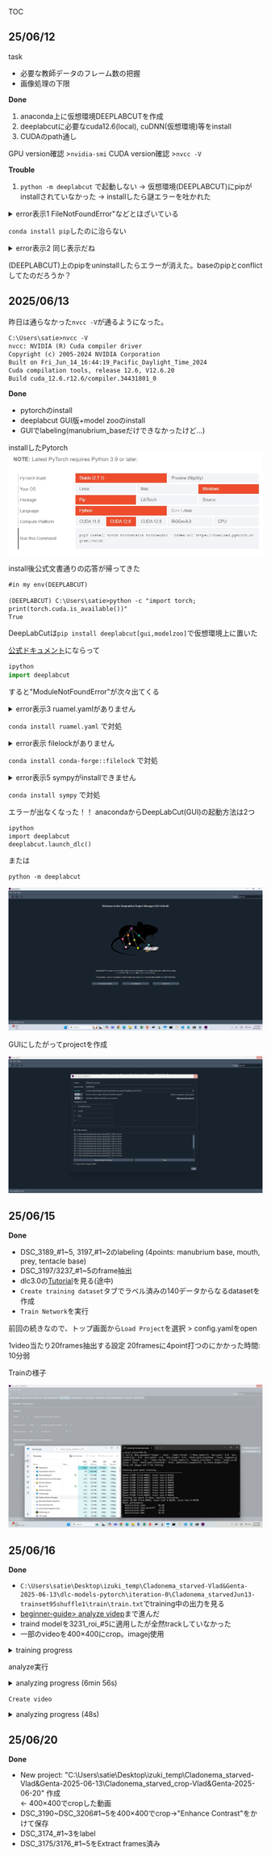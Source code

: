 TOC

## 25/06/12 

task
- 必要な教師データのフレーム数の把握
- 画像処理の下限

**Done**
1. anaconda上に仮想環境DEEPLABCUTを作成
1. deeplabcutに必要なcuda12.6(local), cuDNN(仮想環境)等をinstall
1. CUDAのpath通し

GPU version確認 >`nvidia-smi`
CUDA version確認 >`nvcc -V`



**Trouble**
1. `python -m deeplabcut` で起動しない -> 仮想環境(DEEPLABCUT)にpipがinstallされていなかった -> installしたら謎エラーを吐かれた
<details><summary>error表示1 FileNotFoundError"などとほざいている </summary>
```
>pip uninstall numpy
Traceback (most recent call last):
  File "C:\Users\satie\anaconda3\envs\DEEPLABCUT\Scripts\pip-script.py", line 9, in <module>
    sys.exit(main())
  File "C:\Users\satie\anaconda3\envs\DEEPLABCUT\lib\site-packages\pip\_internal\cli\main.py", line 64, in main
    cmd_name, cmd_args = parse_command(args)
  File "C:\Users\satie\anaconda3\envs\DEEPLABCUT\lib\site-packages\pip\_internal\cli\main_parser.py", line 78, in parse_command
    general_options, args_else = parser.parse_args(args)
  File "C:\Users\satie\anaconda3\envs\DEEPLABCUT\lib\optparse.py", line 1371, in parse_args
    values = self.get_default_values()
  File "C:\Users\satie\anaconda3\envs\DEEPLABCUT\lib\site-packages\pip\_internal\cli\parser.py", line 279, in get_default_values
    self.config.load()
  File "C:\Users\satie\anaconda3\envs\DEEPLABCUT\lib\site-packages\pip\_internal\configuration.py", line 124, in load
    self._load_config_files()
  File "C:\Users\satie\anaconda3\envs\DEEPLABCUT\lib\site-packages\pip\_internal\configuration.py", line 246, in _load_config_files
    config_files = dict(self.iter_config_files())
  File "C:\Users\satie\anaconda3\envs\DEEPLABCUT\lib\site-packages\pip\_internal\configuration.py", line 339, in iter_config_files
    config_files = get_configuration_files()
  File "C:\Users\satie\anaconda3\envs\DEEPLABCUT\lib\site-packages\pip\_internal\configuration.py", line 70, in get_configuration_files
    os.path.join(path, CONFIG_BASENAME) for path in appdirs.site_config_dirs("pip")
  File "C:\Users\satie\anaconda3\envs\DEEPLABCUT\lib\site-packages\pip\_internal\utils\appdirs.py", line 48, in site_config_dirs
    dirval = _appdirs.site_config_dir(appname, appauthor=False, multipath=True)
  File "C:\Users\satie\anaconda3\envs\DEEPLABCUT\lib\site-packages\pip\_vendor\platformdirs\__init__.py", line 146, in site_config_dir
    ).site_config_dir
  File "C:\Users\satie\anaconda3\envs\DEEPLABCUT\lib\site-packages\pip\_vendor\platformdirs\windows.py", line 67, in site_config_dir
    return self.site_data_dir
  File "C:\Users\satie\anaconda3\envs\DEEPLABCUT\lib\site-packages\pip\_vendor\platformdirs\windows.py", line 56, in site_data_dir
    path = os.path.normpath(get_win_folder("CSIDL_COMMON_APPDATA"))
  File "C:\Users\satie\anaconda3\envs\DEEPLABCUT\lib\site-packages\pip\_vendor\platformdirs\windows.py", line 209, in get_win_folder_from_registry
    directory, _ = winreg.QueryValueEx(key, shell_folder_name)
FileNotFoundError: [WinError 2] The system cannot find the file specified
```
</details>


`conda install pip`したのに治らない
<details><summary>error表示2 同じ表示だね </summary>
```
>pip --verison
Traceback (most recent call last):
  File "C:\Users\satie\anaconda3\envs\DEEPLABCUT\Scripts\pip-script.py", line 9, in <module>
    sys.exit(main())
  File "C:\Users\satie\anaconda3\envs\DEEPLABCUT\lib\site-packages\pip\_internal\cli\main.py", line 64, in main
    cmd_name, cmd_args = parse_command(args)
  File "C:\Users\satie\anaconda3\envs\DEEPLABCUT\lib\site-packages\pip\_internal\cli\main_parser.py", line 78, in parse_command
    general_options, args_else = parser.parse_args(args)
  File "C:\Users\satie\anaconda3\envs\DEEPLABCUT\lib\optparse.py", line 1371, in parse_args
    values = self.get_default_values()
  File "C:\Users\satie\anaconda3\envs\DEEPLABCUT\lib\site-packages\pip\_internal\cli\parser.py", line 279, in get_default_values
    self.config.load()
  File "C:\Users\satie\anaconda3\envs\DEEPLABCUT\lib\site-packages\pip\_internal\configuration.py", line 124, in load
    self._load_config_files()
  File "C:\Users\satie\anaconda3\envs\DEEPLABCUT\lib\site-packages\pip\_internal\configuration.py", line 246, in _load_config_files
    config_files = dict(self.iter_config_files())
  File "C:\Users\satie\anaconda3\envs\DEEPLABCUT\lib\site-packages\pip\_internal\configuration.py", line 339, in iter_config_files
    config_files = get_configuration_files()
  File "C:\Users\satie\anaconda3\envs\DEEPLABCUT\lib\site-packages\pip\_internal\configuration.py", line 70, in get_configuration_files
    os.path.join(path, CONFIG_BASENAME) for path in appdirs.site_config_dirs("pip")
  File "C:\Users\satie\anaconda3\envs\DEEPLABCUT\lib\site-packages\pip\_internal\utils\appdirs.py", line 48, in site_config_dirs
    dirval = _appdirs.site_config_dir(appname, appauthor=False, multipath=True)
  File "C:\Users\satie\anaconda3\envs\DEEPLABCUT\lib\site-packages\pip\_vendor\platformdirs\__init__.py", line 146, in site_config_dir
    ).site_config_dir
  File "C:\Users\satie\anaconda3\envs\DEEPLABCUT\lib\site-packages\pip\_vendor\platformdirs\windows.py", line 67, in site_config_dir
    return self.site_data_dir
  File "C:\Users\satie\anaconda3\envs\DEEPLABCUT\lib\site-packages\pip\_vendor\platformdirs\windows.py", line 56, in site_data_dir
    path = os.path.normpath(get_win_folder("CSIDL_COMMON_APPDATA"))
  File "C:\Users\satie\anaconda3\envs\DEEPLABCUT\lib\site-packages\pip\_vendor\platformdirs\windows.py", line 209, in get_win_folder_from_registry
    directory, _ = winreg.QueryValueEx(key, shell_folder_name)
FileNotFoundError: [WinError 2] The system cannot find the file specified
```
</details>

(DEEPLABCUT)上のpipをuninstallしたらエラーが消えた。baseのpipとconflictしてたのだろうか？


## 2025/06/13

昨日は通らなかった`nvcc -V`が通るようになった。
```
C:\Users\satie>nvcc -V
nvcc: NVIDIA (R) Cuda compiler driver
Copyright (c) 2005-2024 NVIDIA Corporation
Built on Fri_Jun_14_16:44:19_Pacific_Daylight_Time_2024
Cuda compilation tools, release 12.6, V12.6.20
Build cuda_12.6.r12.6/compiler.34431801_0
```

**Done**
- pytorchのinstall
- deeplabcut GUI版+model zooのinstall
- GUIでlabeling(manubrium_baseだけできなかったけど...)

installしたPytorch
![PyTorch version](./fig/Screenshot_13-6-2025_1990_pytorch.org.jpeg)

install後公式文書通りの応答が帰ってきた
```
#in my env(DEEPLABCUT)

(DEEPLABCUT) C:\Users\satie>python -c "import torch; print(torch.cuda.is_available())"
True
```

DeepLabCutは`pip install deeplabcut[gui,modelzoo]`で仮想環境上に置いた



[公式ドキュメント](https://deeplabcut.github.io/DeepLabCut/docs/standardDeepLabCut_UserGuide.html)にならって
```py
ipython
import deeplabcut
```
すると"ModuleNotFoundError"が次々出てくる
<details><summary>error表示3 ruamel.yamlがありません </summary>

```python
File ~\anaconda3\envs\DEEPLABCUT\lib\site-packages\deeplabcut\utils\auxiliaryfunctions.py:31
     29 import numpy as np
     30 import pandas as pd
---> 31 import ruamel.yaml.representer
     32 import yaml
     33 from ruamel.yaml import YAML

ModuleNotFoundError: No module named 'ruamel'
```
</details>

`conda install ruamel.yaml` で対処

<details><summary>error表示 filelockがありません </summary>

```python
File ~\anaconda3\envs\DEEPLABCUT\lib\site-packages\huggingface_hub\utils\_fixes.py:22
     19 from typing import Callable, Generator, Optional, Union
     21 import yaml
---> 22 from filelock import BaseFileLock, FileLock, SoftFileLock, Timeout
     24 from .. import constants
     25 from . import logging

ModuleNotFoundError: No module named 'filelock'
```
</details>

`conda install conda-forge::filelock` で対処

<details><summary>error表示5 sympyがinstallできません </summary>

```python
File ~\anaconda3\envs\DEEPLABCUT\lib\site-packages\torch\utils\_sympy\functions.py:10
      7 from typing_extensions import TypeVarTuple, Unpack
      9 import sympy
---> 10 from sympy import S
     11 from sympy.core import sympify
     12 from sympy.core.expr import Expr

ImportError: cannot import name 'S' from 'sympy' (unknown location)
```
</details>

`conda install sympy` で対処

エラーが出なくなった！！
anacondaからDeepLabCut(GUI)の起動方法は2つ
```
ipython
import deeplabcut
deeplabcut.launch_dlc()
```
または
```
python -m deeplabcut
```
![DeepLabCutの起動画面](./fig/Screenshot_2025-06-13_201301.png)

GUIにしたがってprojectを作成

![alt text](./fig/Screenshot_2025-06-13_202642.png)


## 25/06/15

**Done**
- DSC_3189_#1~5, 3197_#1~2のlabeling 
(4points: manubrium base, mouth, prey, tentacle base)
- DSC_3197/3237_#1~5のframe抽出
- dlc3.0の[Tutorial](https://youtu.be/ofFx0vTMSxE?si=hsLphcDQQz36v3cA)を見る(途中)
- `Create training dataset`タブでラベル済みの140データからなるdatasetを作成
- `Train Network`を実行


前回の続きなので、トップ画面から`Load Project`を選択 > config.yamlをopen

1video当たり20frames抽出する設定
20framesに4point打つのにかかった時間: 10分弱

Trainの様子


![Training中](./fig/Screenshot_2025-06-15_222717.png)

## 25/06/16
**Done**
- `C:\Users\satie\Desktop\izuki_temp\Cladonema_starved-Vlad&Genta-2025-06-13\dlc-models-pytorch\iteration-0\Cladonema_starvedJun13-trainset95shuffle1\train\train.txt`でtraining中の出力を見る
- [beginner-guide> analyze videp](https://deeplabcut.github.io/DeepLabCut/docs/beginner-guides/video-analysis.html)まで進んだ
- traind modelを3231_roi_#5に適用したが全然trackしていなかった
- 一部のvideoを400×400にcrop。imagej使用



<details><summary> training progress </summary>

```py
2025-06-15 22:25:37 Training with configuration:
# ~~中略~~
2025-06-15 22:25:37 train_settings:
2025-06-15 22:25:37   batch_size: 8
2025-06-15 22:25:37   dataloader_workers: 0
2025-06-15 22:25:37   dataloader_pin_memory: False
2025-06-15 22:25:37   display_iters: 1000
2025-06-15 22:25:37   epochs: 200
2025-06-15 22:25:37   seed: 42
# ~~中略~~
2025-06-15 22:25:42 Using 133 images and 7 for testing
2025-06-15 22:25:42 
Starting pose model training...
--------------------------------------------------
2025-06-15 22:25:54 Epoch 1/200 (lr=0.0005), train loss 0.01532
2025-06-15 22:26:03 Epoch 2/200 (lr=0.0005), train loss 0.01283
2025-06-15 22:26:12 Epoch 3/200 (lr=0.0005), train loss 0.01031
2025-06-15 22:26:20 Epoch 4/200 (lr=0.0005), train loss 0.00726
2025-06-15 22:26:28 Epoch 5/200 (lr=0.0005), train loss 0.00659
# ~~中略~~
2025-06-15 22:53:44 Epoch 196/200 (lr=1e-05), train loss 0.00051
2025-06-15 22:53:52 Epoch 197/200 (lr=1e-05), train loss 0.00053
2025-06-15 22:54:01 Epoch 198/200 (lr=1e-05), train loss 0.00051
2025-06-15 22:54:09 Epoch 199/200 (lr=1e-05), train loss 0.00055
2025-06-15 22:54:18 Training for epoch 200 done, starting evaluation
2025-06-15 22:54:19 Epoch 200/200 (lr=1e-05), train loss 0.00048, valid loss 0.00180
2025-06-15 22:54:19 Model performance:
2025-06-15 22:54:19   metrics/test.rmse:           3.37
2025-06-15 22:54:19   metrics/test.rmse_pcutoff:   2.30
2025-06-15 22:54:19   metrics/test.mAP:           82.89
2025-06-15 22:54:19   metrics/test.mAR:           87.14
```
</details>

analyze実行
<details><summary> analyzing progress (6min 56s) </summary>

```py
NFO:console:Starting to analyze C:\Users\satie\Desktop\izuki_temp\Cladonema_starved-Vlad&Genta-2025-06-13\videos\DSC_3231_roi_#5.avi
INFO:console:Video metadata:
  Overall # of frames:    3597
  Duration of video [s]:  120.02
  fps:                    29.97
  resolution:             w=1500, h=1080

INFO:console:Running pose prediction with batch size 8
100%|███████████████████████████████████████████████████████████████████| 3597/3597 [06:56<00:00,  8.63it/s]
INFO:console:Saving results in C:\Users\satie\Desktop\izuki_temp\Cladonema_starved-Vlad&Genta-2025-06-13\videos\DSC_3231_roi_#5DLC_Resnet50_Cladonema_starvedJun13shuffle1_snapshot_110.h5 and C:\Users\satie\Desktop\izuki_temp\Cladonema_starved-Vlad&Genta-2025-06-13\videos\DSC_3231_roi_#5DLC_Resnet50_Cladonema_starvedJun13shuffle1_snapshot_110_full.pickle
INFO:console:The videos are analyzed. Now your research can truly start!
You can create labeled videos with 'create_labeled_video'.
If the tracking is not satisfactory for some videos, consider expanding the training set. You can use the function 'extract_outlier_frames' to extract a few representative outlier frames.

INFO:console:Filtering with median model C:\Users\satie\Desktop\izuki_temp\Cladonema_starved-Vlad&Genta-2025-06-13\videos\DSC_3231_roi_#5.avi
INFO:console:Saving filtered csv poses!
```
</details>

`Create video`
<details><summary> analyzing progress (48s) </summary>

```py
INFO:console:Filtering with median model C:\Users\satie\Desktop\izuki_temp\Cladonema_starved-Vlad&Genta-2025-06-13\videos\DSC_3231_roi_#5.avi
INFO:console:Saving filtered csv poses!
INFO:console:Loading
INFO:console:
INFO:console:C:\Users\satie\Desktop\izuki_temp\Cladonema_starved-Vlad&Genta-2025-06-13\videos\DSC_3231_roi_#5.avi
INFO:console:
INFO:console:and data.
INFO:console:Plots created! Please check the directory "plot-poses" within the video directory
100%|███████████████████████████████████████████████████████████████████| 3597/3597 [00:48<00:00, 74.06it/s]
INFO:console:Starting to process video: C:\Users\satie\Desktop\izuki_temp\Cladonema_starved-Vlad&Genta-2025-06-13\videos\DSC_3231_roi_#5.avi
INFO:console:Loading C:\Users\satie\Desktop\izuki_temp\Cladonema_starved-Vlad&Genta-2025-06-13\videos\DSC_3231_roi_#5.avi and data.
INFO:console:Duration of video [s]: 120.02, recorded with 29.97 fps!
INFO:console:Overall # of frames: 3597 with cropped frame dimensions: 1500 1080
INFO:console:Generating frames and creating video.
INFO:console:Labeled videos created.
```
</details>

## 25/06/20
**Done**
- New project: "C:\Users\satie\Desktop\izuki_temp\Cladonema_starved-Vlad&Genta-2025-06-13\Cladonema_starved_crop-Vlad&Genta-2025-06-20" 作成
  <br> <- 400×400でcropした動画
- DSC_3190~DSC_3206#1~5を400×400でcrop->"Enhance Contrast"をかけて保存
- DSC_3174_#1~3をlabel
- DSC_3175/3176_#1~5をExtract frames済み
